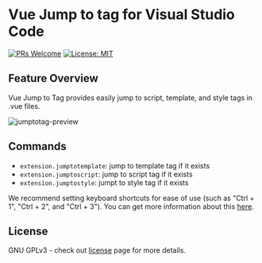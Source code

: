# Vue Jump to tag for Visual Studio Code

[![PRs Welcome](https://img.shields.io/badge/PRs-welcome-brightgreen.svg)](https://github.com/andersonmfjr/vscode-vue-jumptotag/pulls) [![License: MIT](https://img.shields.io/badge/License-GPLv3-blue.svg)](https://github.com/andersonmfjr/vscode-vue-jumptotag/blob/master/LICENSE)

## Feature Overview

Vue Jump to Tag provides easily jump to script, template, and style tags in .vue files.

![jumptotag-preview](https://user-images.githubusercontent.com/31292099/54872804-f7dfe200-4da8-11e9-8638-2c74d16fa4ec.gif)

## Commands

-   `extension.jumptotemplate`: jump to template tag if it exists
-   `extension.jumptoscript`: jump to script tag if it exists
-   `extension.jumptostyle`: jumpt to style tag if it exists

We recommend setting keyboard shortcuts for ease of use (such as "Ctrl + 1", "Ctrl + 2", and "Ctrl + 3"). You can get more information about this [here](https://code.visualstudio.com/docs/getstarted/keybindings).

## License  

GNU GPLv3 - check out [license](https://github.com/andersonmfjr/vscode-vue-jumptotag/blob/master/LICENSE) page for more details.